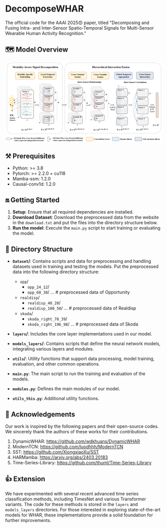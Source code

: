 # DecomposeWHAR
The official code for the AAAI 2025😍 paper, titled "Decomposing and Fusing Intra- and Inter-Sensor Spatio-Temporal Signals for Multi-Sensor Wearable Human Activity Recognition."

## 🗺️ Model Overview
![](model.png)






## ⚒️ Prerequisites
- Python: >= 3.8
- Pytorch: >= 2.2.0 + cu118
- Mamba-ssm: 1.2.0
- Causal-conv1d: 1.2.0


## 🔛 Getting Started

1. **Setup**: Ensure that all required dependencies are installed.
2. **Download Dataset**: Download the preprocessed data from the website in the `download.txt` and put the files into the directory structure below.
2. **Run the model**: Execute the `main.py` script to start training or evaluating the model.

## 📇 Directory Structure

- **`Dataset`/**: Contains scripts and data for preprocessing and handling datasets used in training and testing the models. Put the preprocessed data into the following directory structure:
  - `opp`/
    - `opp_24_12`/
    - `opp_60_30`/
       ... # preprocessed data of Opportunity
  - `realdisp`/
    - `realdisp_40_20`/
    - `realdisp_100_50`/
       ... # preprocessed data of Realdisp
  - `skoda`/
    - `skoda_right_78_39`/
    - `skoda_right_196_98`/
       ... # preprocessed data of Skoda
  
- **`layers`/**: Includes the core layer implementations used in our model.

- **`models_layers`/**: Contains scripts that define the neural network models, integrating various layers and modules.

- **`utils`/**: Utility functions that support data processing, model training, evaluation, and other common operations.

- **`main.py`**: The main script to run the training and evaluation of the models.

- **`modules.py`**: Defines the main modules of our model.

- **`utils_this.py`**: Additional utility functions.



## 🫰 Acknowledgements
Our work is inspired by the following papers and their open-source codes. We sincerely thank the authors of these works for their contributions.
1. DynamicWHAR: https://github.com/wdkhuans/DynamicWHAR
2. ModernTCN: https://github.com/luodhhh/ModernTCN
3. SST: https://github.com/XiongxiaoXu/SST
4. HARMamba: https://arxiv.org/abs/2403.20183
5. Time-Series-Library: https://github.com/thuml/Time-Series-Library


## 👍 Extension  
We have experimented with several recent advanced time series classification methods, including TimesNet and various Transformer variants. The code for these methods is stored in the `layers` and `models_layers` directories. For those interested in exploring state-of-the-art models for WHAR, these implementations provide a solid foundation for further improvements.
